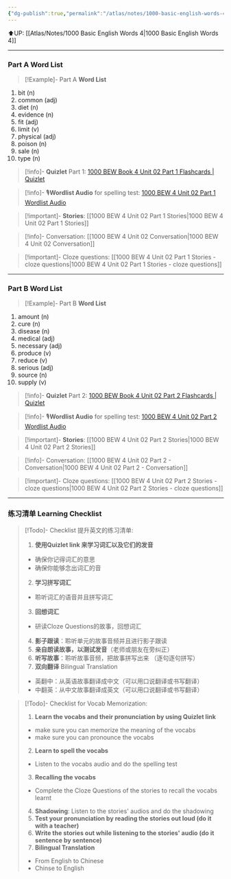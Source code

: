 ```yaml
---
{"dg-publish":true,"permalink":"/atlas/notes/1000-basic-english-words-4-unit-02/"}
---
```


⬆️UP: [[Atlas/Notes/1000 Basic English Words 4\|1000 Basic English Words 4]]

---
### Part A Word List

> [!Example]- Part A **Word List**

1. bit (n)
2. common (adj)
3. diet (n)
4. evidence (n)
5. fit (adj)
6. limit (v)
7. physical (adj)
8. poison (n)
9. sale (n)
10. type (n)

> [!info]- **Quizlet** Part 1: [1000 BEW Book 4 Unit 02 Part 1 Flashcards | Quizlet]()

> [!info]- 🎙️**Wordlist Audio** for spelling test: [1000 BEW 4 Unit 02 Part 1 Wordlist Audio]()

> [!important]- **Stories**: [[1000 BEW 4 Unit 02 Part 1 Stories\|1000 BEW 4 Unit 02 Part 1 Stories]]

> [!info]- Conversation: [[1000 BEW 4 Unit 02 Conversation\|1000 BEW 4 Unit 02 Conversation]]

> [!important]- Cloze questions: [[1000 BEW 4 Unit 02 Part 1 Stories - cloze questions\|1000 BEW 4 Unit 02 Part 1 Stories - cloze questions]]

---
### Part B Word List


> [!Example]- Part B **Word List**

1. amount (n)
2. cure (n)
3. disease (n)
4. medical (adj)
5. necessary (adj)
6. produce (v)
7. reduce (v)
8. serious (adj)
9. source (n)
10. supply (v)


> [!info]- **Quizlet** Part 2: [1000 BEW Book 4 Unit 02 Part 2 Flashcards | Quizlet]()

> [!info]- 🎙️**Wordlist Audio** for spelling test: [1000 BEW 4 Unit 02 Part 2 Wordlist Audio]()

> [!important]- **Stories**: [[1000 BEW 4 Unit 02 Part 2 Stories\|1000 BEW 4 Unit 02 Part 2 Stories]]

> [!info]- Conversation: [[1000 BEW 4 Unit 02 Part 2 - Conversation\|1000 BEW 4 Unit 02 Part 2 - Conversation]]

> [!important]- Cloze questions: [[1000 BEW 4 Unit 02 Part 2 Stories - cloze questions\|1000 BEW 4 Unit 02 Part 2 Stories - cloze questions]]

---
### 练习清单 Learning Checklist

> [!Todo]- Checklist 提升英文的练习清单:
> 1. **使用Quizlet link 来学习词汇以及它们的发音** 
>	- 确保你记得词汇的意思 
>	- 确保你能够念出词汇的音 
> 2. **学习拼写词汇** 
>	- 聆听词汇的语音并且拼写词汇 
> 3. **回想词汇**
>	- 研读Cloze Questions的故事，回想词汇 
> 4. **影子跟读**：聆听单元的故事音频并且进行影子跟读 
> 5. **亲自朗读故事，以测试发音**（老师或朋友在旁纠正）
> 6. **听写故事**：聆听故事音频，把故事拼写出来 （逐句逐句拼写）
> 7. **双向翻译** Bilingual Translation 
>	- 英翻中：从英语故事翻译成中文（可以用口说翻译或书写翻译）
>	- 中翻英：从中文故事翻译成英文（可以用口说翻译或书写翻译）

> [!Todo]- Checklist for Vocab Memorization:
> 
> 1. **Learn the vocabs and their pronunciation by using Quizlet link**
>	- make sure you can memorize the meaning of the vocabs
>	- make sure you can pronounce the vocabs
> 2. **Learn to spell the vocabs**
>	- Listen to the vocabs audio and do the spelling test
> 3. **Recalling the vocabs**
>	- Complete the Cloze Questions of the stories to recall the vocabs learnt
> 4. **Shadowing**: Listen to the stories' audios and do the shadowing
> 5. **Test your pronunciation by reading the stories out loud (do it with a teacher)**
> 6. **Write the stories out while listening to the stories' audio (do it sentence by sentence)**
> 7. **Bilingual Translation** 
> 	- From English to Chinese
> 	- Chinse to English





